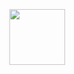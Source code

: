 <picture>
  <source media="(prefers-color-scheme: dark)" srcset="https://github.com/campionfellin/readme/assets/11984923/b310fef5-b473-4597-ad17-cec1d6ae7f4b">
  <img src="https://github.com/campionfellin/readme/assets/11984923/b310fef5-b473-4597-ad17-cec1d6ae7f4b" width="100vw" height="100vh" align="left">
</picture>
